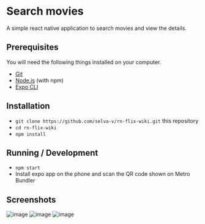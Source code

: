 # Search movies

A simple react native application to search movies and view the details.

## Prerequisites

You will need the following things installed on your computer.

* [Git](https://git-scm.com/)
* [Node.js](https://nodejs.org/) (with npm)
* [Expo CLI](https://docs.expo.io/versions/latest/workflow/expo-cli/)

## Installation

* `git clone https://github.com/selva-v/rn-flix-wiki.git` this repository
* `cd rn-flix-wiki`
* `npm install`

## Running / Development

* `npm start`
* Install expo app on the phone and scan the QR code shown on Metro Bundler

## Screenshots

![image](https://user-images.githubusercontent.com/20811356/73537471-84484000-4463-11ea-9b68-e706bff1c7d2.png)
![image](https://user-images.githubusercontent.com/20811356/73537488-8ca07b00-4463-11ea-85a5-452c2dae007d.png)
![image](https://user-images.githubusercontent.com/20811356/73537505-932ef280-4463-11ea-8f36-77a9a75d727f.png)
